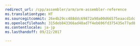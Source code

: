 ```yaml
---
redirect_url: /cpp/assembler/arm/arm-assembler-reference
ms.translationtype: HT
ms.sourcegitcommit: 26e4b29cc488ddc69872a90a00d66575eaacd1dc
ms.openlocfilehash: 315deb843366ad48ad7f4eb696fd375435e77ad8
ms.contentlocale: ja-jp
ms.lasthandoff: 09/22/2017

---
```


